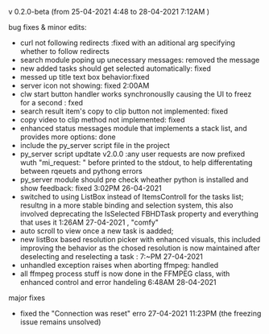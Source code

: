 v 0.2.0-beta   (from 25-04-2021 4:48 to 28-04-2021 7:12AM )

bug fixes & minor edits:
- curl not following redirects :fixed with an aditional arg specifying whether to follow redirects
- search module poping up unecessary messages: removed the message
- new added tasks should get selected automatically: fixed
- messed up title text box behavior:fixed
- server icon not showing: fixed 2:00AM 
- clw start button handler works synchronouslly causing the UI to freez for a second : fxed
- search result item's copy to clip button not implemented: fixed
- copy video to clip method not implemented: fixed
- enhanced status messages module that implements a stack list, and provides more options: done
- include the py_server script file in the project 
- py_server script updtate v2.0.0 :any user requests are now prefixed wuth "mi_request: " before printed to the stdout, to help differentating between rqeuets and pythong errors
- py_server module should pre check wheather python is installed and show feedback: fixed 3:02PM 26-04-2021
- switched to using ListBox instead of ItemsControll for the tasks list; resultng in a more stable binding and selection system,
 this also involved deprecating the IsSelected FBHDTask property and everything that uses it 1:26AM 27-04-2021 , "comfy"
- auto scroll to view once a new task is aadded; 
- new listBox based resolution picker with enhanced visuals, 
  this included improving the behavior as the chosed resolution is now maintained after deselecting and reselecting a task : 7:~PM 27-04-2021
- unhandled exception raises when aborting ffmpeg: handled
- all ffmpeg process stuff is now done in the FFMPEG class, with enhanced control and error handeling  6:48AM 28-04-2021

major fixes
- fixed the "Connection was reset" erro 27-04-2021 11:23PM (the freezing issue remains unsolved)





